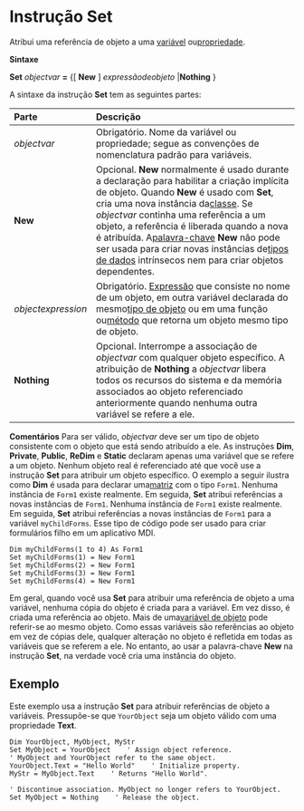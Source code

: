 
# Instrução Set

Atribui uma referência de objeto a uma [variável](b8bdf64f-5920-1ae9-16d0-b26d09524a30.md) ou[propriedade](b8bdf64f-5920-1ae9-16d0-b26d09524a30.md).

 **Sintaxe**

 **Set** _objectvar_ **=** {[ **New** ] _expressãodeobjeto_ |**Nothing** }

A sintaxe da instrução  **Set** tem as seguintes partes:


|**Parte**|**Descrição**|
|:-----|:-----|
| _objectvar_|Obrigatório. Nome da variável ou propriedade; segue as convenções de nomenclatura padrão para variáveis.|
|**New**|Opcional.  **New** normalmente é usado durante a declaração para habilitar a criação implícita de objeto. Quando **New** é usado com **Set**, cria uma nova instância da[classe](b8bdf64f-5920-1ae9-16d0-b26d09524a30.md). Se  _objectvar_ continha uma referência a um objeto, a referência é liberada quando a nova é atribuída. A[palavra-chave](b8bdf64f-5920-1ae9-16d0-b26d09524a30.md) **New** não pode ser usada para criar novas instâncias de[tipos de dados](b8bdf64f-5920-1ae9-16d0-b26d09524a30.md) intrínsecos nem para criar objetos dependentes.|
| _objectexpression_|Obrigatório. [Expressão](b8bdf64f-5920-1ae9-16d0-b26d09524a30.md) que consiste no nome de um objeto, em outra variável declarada do mesmo[tipo de objeto](b8bdf64f-5920-1ae9-16d0-b26d09524a30.md) ou em uma função ou[método](b8bdf64f-5920-1ae9-16d0-b26d09524a30.md) que retorna um objeto mesmo tipo de objeto.|
|**Nothing**|Opcional. Interrompe a associação de  _objectvar_ com qualquer objeto específico. A atribuição de **Nothing** a _objectvar_ libera todos os recursos do sistema e da memória associados ao objeto referenciado anteriormente quando nenhuma outra variável se refere a ele.|
 **Comentários**
Para ser válido,  _objectvar_ deve ser um tipo de objeto consistente com o objeto que está sendo atribuído a ele.
As instruções  **Dim**, **Private**, **Public**, **ReDim** e **Static** declaram apenas uma variável que se refere a um objeto. Nenhum objeto real é referenciado até que você use a instrução **Set** para atribuir um objeto específico.
O exemplo a seguir ilustra como  **Dim** é usada para declarar uma[matriz](b8bdf64f-5920-1ae9-16d0-b26d09524a30.md) com o tipo `Form1`. Nenhuma instância de  `Form1` existe realmente. Em seguida, **Set** atribui referências a novas instâncias de `Form1`. Nenhuma instância de  `Form1` existe realmente. Em seguida, **Set** atribui referências a novas instâncias de `Form1` para a variável `myChildForms`. Esse tipo de código pode ser usado para criar formulários filho em um aplicativo MDI.



```
Dim myChildForms(1 to 4) As Form1 
Set myChildForms(1) = New Form1 
Set myChildForms(2) = New Form1 
Set myChildForms(3) = New Form1 
Set myChildForms(4) = New Form1 

```

Em geral, quando você usa  **Set** para atribuir uma referência de objeto a uma variável, nenhuma cópia do objeto é criada para a variável. Em vez disso, é criada uma referência ao objeto. Mais de uma[variável de objeto](b8bdf64f-5920-1ae9-16d0-b26d09524a30.md) pode referir-se ao mesmo objeto. Como essas variáveis são referências ao objeto em vez de cópias dele, qualquer alteração no objeto é refletida em todas as variáveis que se referem a ele. No entanto, ao usar a palavra-chave **New** na instrução **Set**, na verdade você cria uma instância do objeto.

## Exemplo

Este exemplo usa a instrução  **Set** para atribuir referências de objeto a variáveis. Pressupõe-se que `YourObject` seja um objeto válido com uma propriedade **Text**.


```
Dim YourObject, MyObject, MyStr 
Set MyObject = YourObject    ' Assign object reference. 
' MyObject and YourObject refer to the same object. 
YourObject.Text = "Hello World"    ' Initialize property. 
MyStr = MyObject.Text    ' Returns "Hello World". 
 
' Discontinue association. MyObject no longer refers to YourObject. 
Set MyObject = Nothing    ' Release the object. 

```

